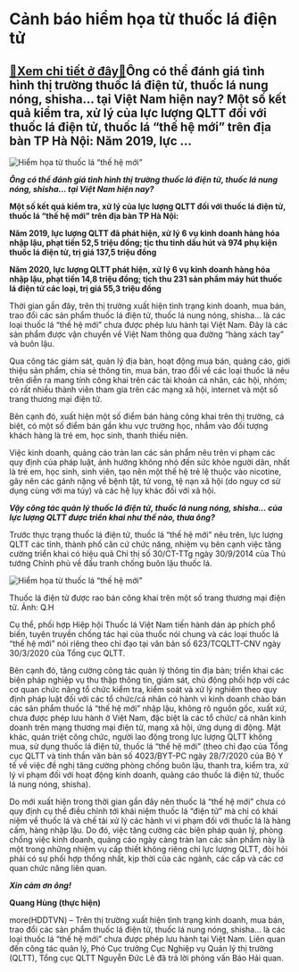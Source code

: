 Cảnh báo hiểm họa từ thuốc lá điện tử
=====================================

[:gift:Xem chi tiết ở đây:gift:](https://hddtvn.com/canh-bao-hiem-hoa-tu-thuoc-la-dien-tu/)Ông có thể đánh giá tình hình thị trường thuốc lá điện tử, thuốc lá nung nóng, shisha… tại Việt Nam hiện nay? Một số kết quả kiểm tra, xử lý của lực lượng QLTT đối với thuốc lá điện tử, thuốc lá “thế hệ mới” trên địa bàn TP Hà Nội: Năm 2019, lực …
-------------------------------------------------------------------------------------------------------------------------------------------------------------------------------------------------------------------------------------------------------





![Hiểm họa từ thuốc lá “thế hệ mới”](https://hddtvn.com/wp-content/uploads/2021/01/2230_1.jpg "Hiểm họa từ thuốc lá “thế hệ mới”")



***Ông có thể đánh giá tình hình thị trường thuốc lá điện tử, thuốc lá nung nóng, shisha… tại Việt Nam hiện nay?*** 






**Một số kết quả kiểm tra, xử lý của lực lượng QLTT đối với thuốc lá điện tử, thuốc lá “thế hệ mới” trên địa bàn TP Hà Nội:**


**Năm 2019, lực lượng QLTT đã phát hiện, xử lý 6 vụ kinh doanh hàng hóa nhập lậu, phạt tiền 52,5 triệu đồng; tịc thu tinh dầu hút và 974 phụ kiện thuốc lá điện tử, trị giá 137,5 triệu đồng**


**Năm 2020, lực lượng QLTT phát hiện, xử lý 6 vụ kinh doanh hàng hóa nhập lậu, phạt tiền 14,8 triệu đồng; tịch thu 231 sản phẩm máy hút thuốc lá điện tử các loại, trị giá 55,3 triệu đồng**






Thời gian gần đây, trên thị trường xuất hiện tình trạng kinh doanh, mua bán, trao đổi các sản phẩm thuốc lá điện tử, thuốc lá nung nóng, shisha… là các loại thuốc lá “thế hệ mới” chưa được phép lưu hành tại Việt Nam. Đây là các sản phẩm được vận chuyển về Việt Nam thông qua đường “hàng xách tay” và buôn lậu.


Qua công tác giám sát, quản lý địa bàn, hoạt động mua bán, quảng cáo, giới thiệu sản phẩm, chia sẻ thông tin, mua bán, trao đổi về các loại thuốc lá nêu trên diễn ra mang tính công khai trên các tài khoản cá nhân, các hội, nhóm; có rất nhiều thành viên tham gia trên các mạng xã hội, internet và một số trang thương mại điện tử.


Bên cạnh đó, xuất hiện một số điểm bán hàng công khai trên thị trường, cá biệt, có một số điểm bán gần khu vực trường học, nhắm vào đối tượng khách hàng là trẻ em, học sinh, thanh thiếu niên.


Việc kinh doanh, quảng cáo tràn lan các sản phẩm nêu trên vi phạm các quy định của pháp luật, ảnh hưởng không nhỏ đến sức khỏe người dân, nhất là trẻ em, học sinh, sinh viên, tạo nên một thế hệ trẻ lệ thuộc vào nicotine, gây nên các gánh nặng về bệnh tật, tử vong, tệ nạn xã hội (do nguy cơ sử dụng cùng với ma túy) và các hệ lụy khác đối với xã hội.


***Vậy công tác quản lý thuốc lá điện tử, thuốc lá nung nóng, shisha… của lực lượng QLTT được triển khai như thế nào, thưa ông?***


Trước thực trạng thuốc lá điện tử, thuốc lá “thế hệ mới” nêu trên, lực lượng QLTT các tỉnh, thành phố căn cứ chức năng, nhiệm vụ bên cạnh việc tăng cường triển khai có hiệu quả Chỉ thị số 30/CT-TTg ngày 30/9/2014 của Thủ tướng Chính phủ về đấu tranh chống buôn lậu thuốc lá.





![Hiểm họa từ thuốc lá “thế hệ mới”](https://hddtvn.com/wp-content/uploads/2021/01/2709_Untitled-2.png "Hiểm họa từ thuốc lá “thế hệ mới”")


Thuốc lá điện tử được rao bán công khai trên một số trang thương mại điện tử. Ảnh: Q.H



Cụ thể, phối hợp Hiệp hội Thuốc lá Việt Nam tiến hành dán áp phích phổ biến, tuyên truyền chống tác hại của thuốc nói chung và các loại thuốc lá “thế hệ mới” nói riêng theo chỉ đạo tại văn bản số 623/TCQLTT-CNV ngày 30/3/2020 của Tổng cục QLTT.


Bên cạnh đó, tăng cường công tác quản lý thông tin địa bàn; triển khai các biện pháp nghiệp vụ thu thập thông tin, giám sát, chủ động phối hợp với các cơ quan chức năng tổ chức kiểm tra, kiểm soát và xử lý nghiêm theo quy định pháp luật đối với các tổ chức/cá nhân có hành vi kinh doanh chào bán các sản phẩm thuốc lá “thế hệ mới” nhập lậu, không rõ nguồn gốc, xuất xứ, chưa được phép lưu hành ở Việt Nam, đặc biệt là các tổ chức/ cá nhân kinh doanh trên mạng thương mại điện tử, mạng xã hội, ứng dụng di động. Mặt khác, quán triệt công chức, người lao động trong lực lượng QLTT không mua, sử dụng thuốc lá điện tử, thuốc lá “thế hệ mới” (theo chỉ đạo của Tổng cục QLTT và tinh thần văn bản số 4023/BYT-PC ngày 28/7/2020 của Bộ Y tế về việc đề nghị tăng cường phòng chống buôn lậu, thanh tra, kiểm tra, xử lý vi phạm đối với hoạt động kinh doanh, quảng cáo thuốc lá điện tử, thuốc lá nung nóng, shisha).


Do mới xuất hiện trong thời gian gần đây nên thuốc lá “thế hệ mới” chưa có quy định cụ thể điều chỉnh tới khái niệm thuốc lá “điện tử” mà chỉ có khái niệm về thuốc lá và chế tài xử lý các hành vi vi phạm đối với thuốc lá là hàng cấm, hàng nhập lậu. Do đó, việc tăng cường các biện pháp quản lý, phòng chống việc kinh doanh, quảng cáo ngày càng tràn lan các sản phẩm này là một trong những nhiệm vụ cấp thiết không riêng chỉ lực lượng QLTT, đòi hỏi phải có sự phối hợp thống nhất, kịp thời của các ngành, các cấp và các cơ quan chức năng liên quan.


***Xin cảm ơn ông!***




**Quang Hùng (thực hiện)**



more(HDDTVN) – Trên thị trường xuất hiện tình trạng kinh doanh, mua bán, trao đổi các sản phẩm thuốc lá điện tử, thuốc lá nung nóng, shisha… là các loại thuốc lá “thế hệ mới” chưa được phép lưu hành tại Việt Nam. Liên quan đến công tác quản lý, Phó Cục trưởng Cục Nghiệp vụ Quản lý thị trường (QLTT), Tổng cục QLTT Nguyễn Đức Lê đã trả lời phỏng vấn Báo Hải quan.

